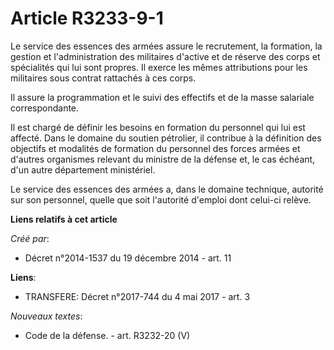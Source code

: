 # Article R3233-9-1

Le  service des essences des armées assure le recrutement, la formation, la  gestion et l'administration des militaires
d'active et de réserve des  corps et spécialités qui lui sont propres. Il exerce les mêmes  attributions pour les militaires
sous contrat rattachés à ces corps.

Il assure la programmation et le suivi des effectifs et de la masse salariale correspondante.

Il est chargé de définir les besoins en  formation du personnel qui lui est affecté. Dans le domaine du soutien  pétrolier,
il contribue à la définition des objectifs et modalités de  formation du personnel des forces armées et d'autres organismes
relevant  du ministre de la défense et, le cas échéant, d'un autre département  ministériel.

Le service des essences des armées a, dans  le domaine technique, autorité sur son personnel, quelle que soit  l'autorité
d'emploi dont celui-ci relève.

**Liens relatifs à cet article**

_Créé par_:

  - Décret n°2014-1537 du 19 décembre 2014 - art. 11

**Liens**:

  - TRANSFERE: Décret n°2017-744 du 4 mai 2017 - art. 3

_Nouveaux textes_:

  - Code de la défense. - art. R3232-20 (V)
